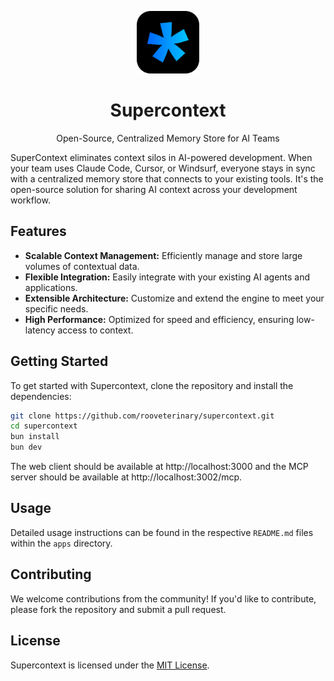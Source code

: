 <p align="center">
  <a href="https://github.com/rooveterinary/supercontext">
    <img src="assets/logo.svg" alt="Supercontext" width="100" height="100">
  </a>
</p>

<h1 align="center">Supercontext</h1>

<p align="center">
  Open-Source, Centralized Memory Store for AI Teams
</p>

SuperContext eliminates context silos in AI-powered development. When your team uses Claude Code, Cursor, or Windsurf, everyone stays in sync with a centralized memory store that connects to your existing tools. It's the open-source solution for sharing AI context across your development workflow.

<h2>Features</h2>

- **Scalable Context Management:** Efficiently manage and store large volumes of contextual data.
- **Flexible Integration:** Easily integrate with your existing AI agents and applications.
- **Extensible Architecture:** Customize and extend the engine to meet your specific needs.
- **High Performance:** Optimized for speed and efficiency, ensuring low-latency access to context.

<h2>Getting Started</h2>

To get started with Supercontext, clone the repository and install the dependencies:

```bash
git clone https://github.com/rooveterinary/supercontext.git
cd supercontext
bun install
bun dev
```

The web client should be available at http://localhost:3000 and the MCP server should be available at http://localhost:3002/mcp.

<h2>Usage</h2>

Detailed usage instructions can be found in the respective `README.md` files within the `apps` directory.

<h2>Contributing</h2>

We welcome contributions from the community! If you'd like to contribute, please fork the repository and submit a pull request.

<h2>License</h2>

Supercontext is licensed under the [MIT License](LICENSE).
